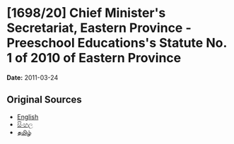 # [1698/20] Chief Minister's Secretariat, Eastern Province - Preeschool Educations's Statute No. 1 of 2010 of Eastern Province

**Date:** 2011-03-24

## Original Sources

- [English](https://documents.gov.lk/view/extra-gazettes/2011/3/1698-20_E.pdf)
- [සිංහල](https://documents.gov.lk/view/extra-gazettes/2011/3/1698-20_S.pdf)
- [தமிழ்](https://documents.gov.lk/view/extra-gazettes/2011/3/1698-20_T.pdf)
